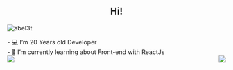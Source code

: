 <h2 align="Center">  Hi!</h3>
<p align="left"> <img src="https://komarev.com/ghpvc/?username=abel3t" alt="abel3t" /> </p>
- 💻 I’m 20 Years old Developer<br/>
- 🌱 I’m currently learning about Front-end with ReactJs
<div>
  <img align='right' src="https://github-readme-stats.vercel.app/api?username=abel3t&show_icons=true"/>
  <img align='left' src="https://github-readme-stats.vercel.app/api/top-langs?username=abel3t&layout=compact"/>
<div>
